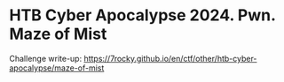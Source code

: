 # HTB Cyber Apocalypse 2024. Pwn. Maze of Mist

Challenge write-up: https://7rocky.github.io/en/ctf/other/htb-cyber-apocalypse/maze-of-mist
